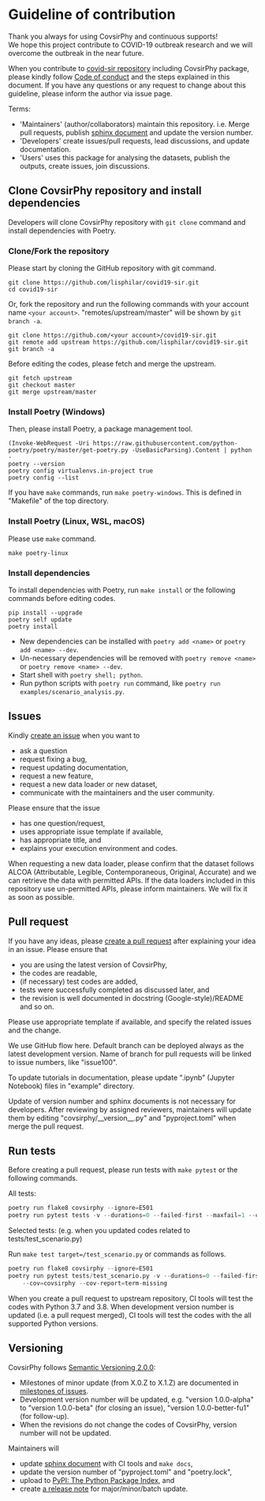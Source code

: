 # Guideline of contribution
Thank you always for using CovsirPhy and continuous supports!  
We hope this project contribute to COVID-19 outbreak research and we will overcome the outbreak in the near future.

When you contribute to [covid-sir repository](https://github.com/lisphilar/covid19-sir) including CovsirPhy package, please kindly follow [Code of conduct](https://lisphilar.github.io/covid19-sir/CODE_OF_CONDUCT.html) and the steps explained in this document. If you have any questions or any request to change about this guideline, please inform the author via issue page.

Terms:

- 'Maintainers' (author/collaborators) maintain this repository. i.e. Merge pull requests, publish [sphinx document](https://lisphilar.github.io/covid19-sir/) and update the version number.
- 'Developers' create issues/pull requests, lead discussions, and update documentation.
- 'Users' uses this package for analysing the datasets, publish the outputs, create issues, join discussions.

## Clone CovsirPhy repository and install dependencies
Developers will clone CovsirPhy repository with `git clone` command and install dependencies with Poetry.

### Clone/Fork the repository
Please start by cloning the GitHub repository with git command.

```
git clone https://github.com/lisphilar/covid19-sir.git
cd covid19-sir
```

Or, fork the repository and run the following commands with your account name `<your account>`. "remotes/upstream/master" will be shown by `git branch -a`.

```
git clone https://github.com/<your account>/covid19-sir.git
git remote add upstream https://github.com/lisphilar/covid19-sir.git
git branch -a
```

Before editing the codes, please fetch and merge the upstream.

```
git fetch upstream
git checkout master
git merge upstream/master
```

### Install Poetry (Windows)
Then, please install Poetry, a package management tool.

```
(Invoke-WebRequest -Uri https://raw.githubusercontent.com/python-poetry/poetry/master/get-poetry.py -UseBasicParsing).Content | python -
poetry --version
poetry config virtualenvs.in-project true
poetry config --list
```

If you have `make` commands, run `make poetry-windows`. This is defined in "Makefile" of the top directory.

### Install Poetry (Linux, WSL, macOS)
Please use `make` command.

```
make poetry-linux
```

### Install dependencies
To install dependencies with Poetry, run `make install` or the following commands before editing codes.

```
pip install --upgrade 
poetry self update
poetry install
```

- New dependencies can be installed with `poetry add <name>` or `poetry add <name> --dev`.
- Un-necessary dependencies will be removed with `poetry remove <name>` or `poetry remove <name> --dev`.
- Start shell with `poetry shell; python`.
- Run python scripts with `poetry run` command, like `poetry run examples/scenario_analysis.py`.

## Issues
Kindly [create an issue](https://github.com/lisphilar/covid19-sir/issues) when you want to

- ask a question
- request fixing a bug,
- request updating documentation,
- request a new feature,
- request a new data loader or new dataset,
- communicate with the maintainers and the user community.

Please ensure that the issue

- has one question/request,
- uses appropriate issue template if available,
- has appropriate title, and
- explains your execution environment and codes.

When requesting a new data loader, please confirm that the dataset follows ALCOA (Attributable, Legible, Contemporaneous, Original, Accurate) and we can retrieve the data with permitted APIs. If the data loaders included in this repository use un-permitted APIs, please inform maintainers. We will fix it as soon as possible.

## Pull request
If you have any ideas, please [create a pull request](https://github.com/lisphilar/covid19-sir/pulls) after explaining your idea in an issue.
Please ensure that

- you are using the latest version of CovsirPhy,
- the codes are readable,
- (if necessary) test codes are added,
- tests were successfully completed as discussed later, and
- the revision is well documented in docstring (Google-style)/README and so on.

Please use appropriate template if available, and specify the related issues and the change.

We use GitHub flow here. Default branch can be deployed always as the latest development version. Name of branch for pull requests will be linked to issue numbers, like "issue100".

To update tutorials in documentation, please update ".ipynb" (Jupyter Notebook) files in "example" directory.

Update of version number and sphinx documents is not necessary for developers. After reviewing by assigned reviewers, maintainers will update them by editing "covsirphy/\_\_version\_\_.py" and "pyproject.toml" when merge the pull request.

## Run tests
Before creating a pull request, please run tests with `make pytest` or the following commands.

All tests:

```Python
poetry run flake8 covsirphy --ignore=E501
poetry run pytest tests -v --durations=0 --failed-first --maxfail=1 --cov=covsirphy --cov-report=term-missing
```

Selected tests:
(e.g. when you updated codes related to tests/test_scenario.py)

Run `make test target=/test_scenario.py` or commands as follows.

```Python
poetry run flake8 covsirphy --ignore=E501
poetry run pytest tests/test_scenario.py -v --durations=0 --failed-first --maxfail=1 \
    --cov=covsirphy --cov-report=term-missing
```

When you create a pull request to upstream repository, CI tools will test the codes with Python 3.7 and 3.8. When development version number is updated (i.e. a pull request merged), CI tools will test the codes with the all supported Python versions.

## Versioning
CovsirPhy follows [Semantic Versioning 2.0.0](https://semver.org/):

- Milestones of minor update (from X.0.Z to X.1.Z) are documented in [milestones of issues](https://github.com/lisphilar/covid19-sir/milestones).
- Development version number will be updated, e.g. "version 1.0.0-alpha" to "version 1.0.0-beta" (for closing an issue), "version 1.0.0-better-fu1" (for follow-up).
- When the revisions do not change the codes of CovsirPhy, version number will not be updated.

Maintainers will

- update [sphinx document](https://lisphilar.github.io/covid19-sir/) with CI tools and `make docs`,
- update the version number of "pyproject.toml" and "poetry.lock",
- upload to [PyPI: The Python Package Index](https://pypi.org/), and
- create [a release note](https://github.com/lisphilar/covid19-sir/releases) for major/minor/batch update.

